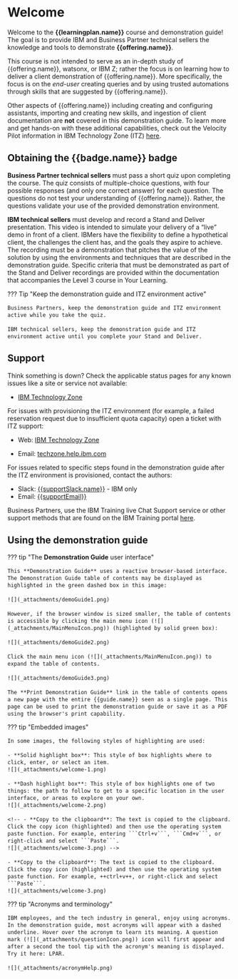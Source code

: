 # Welcome
Welcome to the **{{learningplan.name}}** course and demonstration guide! The goal is to provide IBM and Business Partner technical sellers the knowledge and tools to demonstrate **{{offering.name}}**.

This course is not intended to serve as an in-depth study of {{offering.name}}, watsonx, or IBM Z; rather the focus is on learning how to deliver a client demonstration of {{offering.name}}. More specifically, the focus is on the *end-user* creating queries and by using trusted automations through skills that are suggested by {{offering.name}}. 

Other aspects of {{offering.name}} including creating and configuring assistants, importing and creating new skills, and ingestion of client documentation are **not** covered in this demonstration guide. To learn more and get hands-on with these additional capabilities, check out the Velocity Pilot information in IBM Technology Zone (ITZ) <a href="https://techzone.ibm.com/collection/ibm-watsonx-assistant-z/journey-step-3-pilots" target="_blank">here</a>.

## Obtaining the {{badge.name}} badge
**Business Partner technical sellers** must pass a short quiz upon completing the course. The quiz consists of multiple-choice questions, with four possible responses (and only one correct answer) for each question. The questions do not test your understanding of {{offering.name}}. Rather, the questions validate your use of the provided demonstration environment. 

**IBM technical sellers** must develop and record a Stand and Deliver presentation. This video is intended to simulate your delivery of a “live” demo in front of a client. IBMers have the flexibility to define a hypothetical client, the challenges the client has, and the goals they aspire to achieve. The recording must be a demonstration that pitches the value of the solution by using the environments and techniques that are described in the demonstration guide. Specific criteria that must be demonstrated as part of the Stand and Deliver recordings are provided within the documentation that accompanies the Level 3 course in Your Learning. 

??? Tip "Keep the demonstration guide and ITZ environment active"
    
    Business Partners, keep the demonstration guide and ITZ environment active while you take the quiz. 

    IBM technical sellers, keep the demonstration guide and ITZ environment active until you complete your Stand and Deliver.

## Support
Think something is down? Check the applicable status pages for any known issues like a site or service not available:

-  <a href="https://techzone.status.io/" target="_blank">IBM Technology Zone</a>

For issues with provisioning the ITZ environment (for example, a failed reservation request due to insufficient quota capacity) open a ticket with ITZ support:

- Web:  <a href="https://ibmsf.force.com/ibminternalproducts/s/createrecord/NewCase?language=en_US" target="_blank">IBM Technology Zone</a>

- Email: <a href="mailto:techzone.help@ibm.com" target="_blank">techzone.help.ibm.com</a>

For issues related to specific steps found in the demonstration guide after the ITZ environment is provisioned, contact the authors:

- Slack: <a href="mailto:{{supportSlack.url}}" target="_blank">{{supportSlack.name}}</a> - IBM only
- Email: <a href="mailto:{{supportEmail}}" target="_blank">{{supportEmail}}</a>

Business Partners, use the IBM Training live Chat Support service or other support methods that are found on the IBM Training portal <a href="https://ibmcpsprod.service-now.com/its?id=sc_category&sys_id=6568bfafdb2f13008ea7d6fa4b961990" target="_blank">here</a>.

## Using the demonstration guide
??? tip "The **Demonstration Guide** user interface"

    This **Demonstration Guide** uses a reactive browser-based interface. The Demonstration Guide table of contents may be displayed as highlighted in the green dashed box in this image:

    ![](_attachments/demoGuide1.png)

    However, if the browser window is sized smaller, the table of contents is accessible by clicking the main menu icon (![](_attachments/MainMenuIcon.png)) (highlighted by solid green box):

    ![](_attachments/demoGuide2.png)

    Click the main menu icon (![](_attachments/MainMenuIcon.png)) to expand the table of contents.

    ![](_attachments/demoGuide3.png)

    The **Print Demonstration Guide** link in the table of contents opens a new page with the entire {{guide.name}} seen as a single page. This page can be used to print the demonstration guide or save it as a PDF using the browser's print capability.

??? tip "Embedded images"

    In some images, the following styles of highlighting are used:

    - **Solid highlight box**: This style of box highlights where to click, enter, or select an item.
    ![](_attachments/welcome-1.png)

    - **Dash highlight box**: This style of box highlights one of two things: the path to follow to get to a specific location in the user interface, or areas to explore on your own.
    ![](_attachments/welcome-2.png)

    <!-- - **Copy to the clipboard**: The text is copied to the clipboard. Click the copy icon (highlighted) and then use the operating system paste function. For example, entering ```Ctrl+v```, ```Cmd+v```, or right-click and select ```Paste```.
    ![](_attachments/welcome-3.png) -->

    - **Copy to the clipboard**: The text is copied to the clipboard. Click the copy icon (highlighted) and then use the operating system paste function. For example, ++ctrl+v++, or right-click and select ```Paste```.
    ![](_attachments/welcome-3.png)

??? tip "Acronyms and terminology"

    IBM employees, and the tech industry in general, enjoy using acronyms. In the demonstration guide, most acronyms will appear with a dashed underline. Hover over the acronym to learn its meaning. A question mark (![](_attachments/questionIcon.png)) icon will first appear and after a second the tool tip with the acronym's meaning is displayed. Try it here: LPAR. 

    ![](_attachments/acronymHelp.png)

